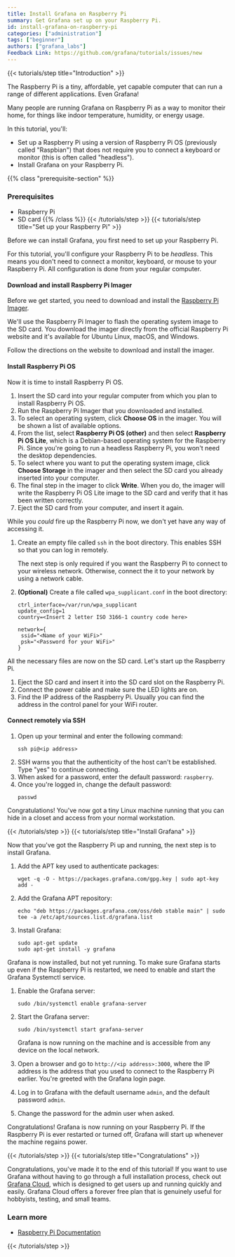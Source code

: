 ```yaml
---
title: Install Grafana on Raspberry Pi
summary: Get Grafana set up on your Raspberry Pi.
id: install-grafana-on-raspberry-pi
categories: ["administration"]
tags: ["beginner"]
authors: ["grafana_labs"]
Feedback Link: https://github.com/grafana/tutorials/issues/new
---
```


{{< tutorials/step title="Introduction" >}}

The Raspberry Pi is a tiny, affordable, yet capable computer that can run a range of different applications. Even Grafana!

Many people are running Grafana on Raspberry Pi as a way to monitor their home, for things like indoor temperature, humidity, or energy usage.

In this tutorial, you'll:

- Set up a Raspberry Pi using a version of Raspberry Pi OS (previously called "Raspbian") that does not require you to connect a keyboard or monitor (this is often called "headless").
- Install Grafana on your Raspberry Pi.

{{% class "prerequisite-section" %}}
### Prerequisites

- Raspberry Pi
- SD card
{{% /class %}}
{{< /tutorials/step >}}
{{< tutorials/step title="Set up your Raspberry Pi" >}}

Before we can install Grafana, you first need to set up your Raspberry Pi.

For this tutorial, you'll configure your Raspberry Pi to be _headless_. This means you don't need to connect a monitor, keyboard, or mouse to your Raspberry Pi. All configuration is done from your regular computer.

#### Download and install Raspberry Pi Imager

Before we get started, you need to download and install the [Raspberry Pi Imager](https://www.raspberrypi.org/software/).

We'll use the Raspberry Pi Imager to flash the operating system image to the SD card. You download the imager directly from the official Raspberry Pi website and it's available for Ubuntu Linux, macOS, and Windows.

Follow the directions on the website to download and install the imager.

#### Install Raspberry Pi OS

Now it is time to install Raspberry Pi OS.

1. Insert the SD card into your regular computer from which you plan to install Raspberry Pi OS.
1. Run the Raspberry Pi Imager that you downloaded and installed.
1. To select an operating system, click **Choose OS** in the imager. You will be shown a list of available options.
1. From the list, select **Raspberry Pi OS (other)** and then select **Raspberry Pi OS Lite**, which is a Debian-based operating system for the Raspberry Pi. Since you're going to run a headless Raspberry Pi, you won't need the desktop dependencies.
1. To select where you want to put the operating system image, click **Choose Storage** in the imager and then select the SD card you already inserted into your computer.
1. The final step in the imager to click **Write**. When you do, the imager will write the Raspberry Pi OS Lite image to the SD card and verify that it has been written correctly.
1. Eject the SD card from your computer, and insert it again.

While you _could_ fire up the Raspberry Pi now, we don't yet have any way of accessing it.

1. Create an empty file called `ssh` in the boot directory. This enables SSH so that you can log in remotely.

   The next step is only required if you want the Raspberry Pi to connect to your wireless network. Otherwise, connect the it to your network by using a network cable.

1. **(Optional)** Create a file called `wpa_supplicant.conf` in the boot directory:

   ```
   ctrl_interface=/var/run/wpa_supplicant
   update_config=1
   country=<Insert 2 letter ISO 3166-1 country code here>

   network={
    ssid="<Name of your WiFi>"
    psk="<Password for your WiFi>"
   }
   ```

All the necessary files are now on the SD card. Let's start up the Raspberry Pi.

1. Eject the SD card and insert it into the SD card slot on the Raspberry Pi.
1. Connect the power cable and make sure the LED lights are on.
1. Find the IP address of the Raspberry Pi. Usually you can find the address in the control panel for your WiFi router.

#### Connect remotely via SSH

1. Open up your terminal and enter the following command:
   ```
   ssh pi@<ip address>
   ```
1. SSH warns you that the authenticity of the host can't be established. Type "yes" to continue connecting.
1. When asked for a password, enter the default password: `raspberry`.
1. Once you're logged in, change the default password:
   ```
   passwd
   ```

Congratulations! You've now got a tiny Linux machine running that you can hide in a closet and access from your normal workstation.

{{< /tutorials/step >}}
{{< tutorials/step title="Install Grafana" >}}

Now that you've got the Raspberry Pi up and running, the next step is to install Grafana.

1. Add the APT key used to authenticate packages:
   ```
   wget -q -O - https://packages.grafana.com/gpg.key | sudo apt-key add -
   ```

1. Add the Grafana APT repository:
   ```
   echo "deb https://packages.grafana.com/oss/deb stable main" | sudo tee -a /etc/apt/sources.list.d/grafana.list
   ```

1. Install Grafana:
   ```
   sudo apt-get update
   sudo apt-get install -y grafana
   ```

Grafana is now installed, but not yet running. To make sure Grafana starts up even if the Raspberry Pi is restarted, we need to enable and start the Grafana Systemctl service.

1. Enable the Grafana server:
   ```
   sudo /bin/systemctl enable grafana-server
   ```

1. Start the Grafana server:
   ```
   sudo /bin/systemctl start grafana-server
   ```
   Grafana is now running on the machine and is accessible from any device on the local network.

1. Open a browser and go to `http://<ip address>:3000`, where the IP address is the address that you used to connect to the Raspberry Pi earlier. You're greeted with the Grafana login page.
1. Log in to Grafana with the default username `admin`, and the default password `admin`.
1. Change the password for the admin user when asked.

Congratulations! Grafana is now running on your Raspberry Pi. If the Raspberry Pi is ever restarted or turned off, Grafana will start up whenever the machine regains power.

{{< /tutorials/step >}}
{{< tutorials/step title="Congratulations" >}}

Congratulations, you've made it to the end of this tutorial! If you want to use Grafana without having to go through a full installation process, check out [Grafana Cloud](https://grafana.com/products/cloud/), which is designed to get users up and running quickly and easily. Grafana Cloud offers a forever free plan that is genuinely useful for hobbyists, testing, and small teams.

### Learn more

- [Raspberry Pi Documentation](https://www.raspberrypi.org/documentation/)


{{< /tutorials/step >}}
